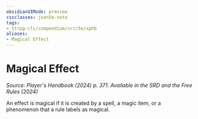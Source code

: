 ```yaml
---
obsidianUIMode: preview
cssclasses: json5e-note
tags:
- ttrpg-cli/compendium/src/5e/xphb
aliases:
- Magical Effect
---
```

# Magical Effect
*Source: Player's Handbook (2024) p. 371. Available in the <span title='Systems Reference Document (5.2)'>SRD</span> and the Free Rules (2024)* 

An effect is magical if it is created by a spell, a magic item, or a phenomenon that a rule labels as magical.